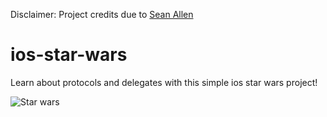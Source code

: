 Disclaimer: Project credits due to [Sean Allen](https://youtu.be/DBWu6TnhLeY)

# ios-star-wars
Learn about protocols and delegates with this simple ios star wars project!

![Star wars](https://user-images.githubusercontent.com/20372706/146250481-79ac9cec-80e0-484c-a004-64d021979e5f.gif)
